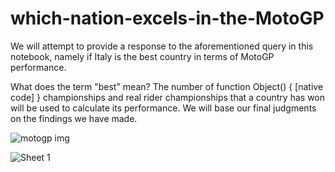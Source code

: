 # which-nation-excels-in-the-MotoGP


We will attempt to provide a response to the aforementioned query in this notebook, namely if Italy is the best country in terms of MotoGP performance.

What does the term "best" mean? The number of function Object() { [native code] } championships and real rider championships that a country has won will be used to calculate its performance. We will base our final judgments on the findings we have made.

![motogp img](https://user-images.githubusercontent.com/85513416/196240071-d1191849-2079-495e-b46b-ac3c222a4a1d.jpg)

![Sheet 1](https://user-images.githubusercontent.com/85513416/196240344-9ca872e0-ddec-4ee4-99cb-c9e3fa3b3be7.png)


